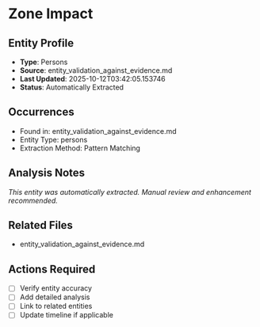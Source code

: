 # Zone Impact

## Entity Profile
- **Type**: Persons
- **Source**: entity_validation_against_evidence.md
- **Last Updated**: 2025-10-12T03:42:05.153746
- **Status**: Automatically Extracted

## Occurrences
- Found in: entity_validation_against_evidence.md
- Entity Type: persons
- Extraction Method: Pattern Matching

## Analysis Notes
*This entity was automatically extracted. Manual review and enhancement recommended.*

## Related Files
- entity_validation_against_evidence.md

## Actions Required
- [ ] Verify entity accuracy
- [ ] Add detailed analysis
- [ ] Link to related entities
- [ ] Update timeline if applicable
